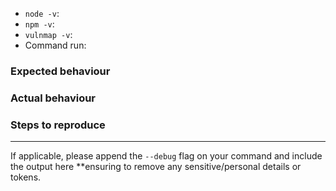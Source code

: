 - `node -v`:
- `npm -v`:
- `vulnmap -v`:
- Command run:

### Expected behaviour


### Actual behaviour


### Steps to reproduce


---

If applicable, please append the `--debug` flag on your command and include the output here **ensuring to remove any sensitive/personal details or tokens.